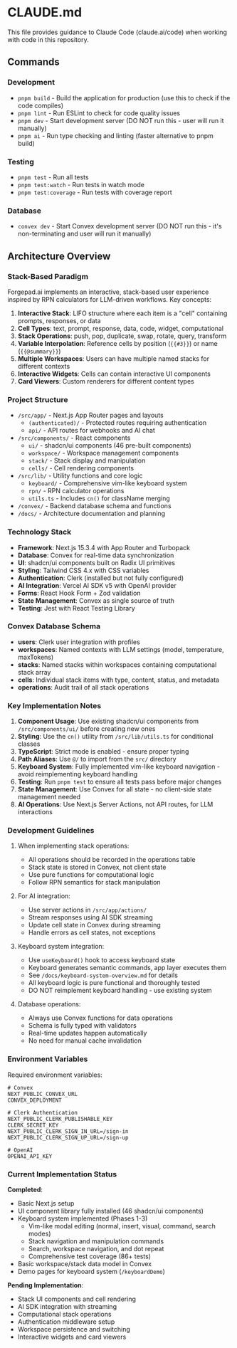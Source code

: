# CLAUDE.md

This file provides guidance to Claude Code (claude.ai/code) when working with code in this repository.

## Commands

### Development
- `pnpm build` - Build the application for production (use this to check if the code compiles)
- `pnpm lint` - Run ESLint to check for code quality issues
- `pnpm dev` - Start development server (DO NOT run this - user will run it manually)
- `pnpm ai` - Run type checking and linting (faster alternative to pnpm build)

### Testing
- `pnpm test` - Run all tests
- `pnpm test:watch` - Run tests in watch mode
- `pnpm test:coverage` - Run tests with coverage report

### Database
- `convex dev` - Start Convex development server (DO NOT run this - it's non-terminating and user will run it manually)

## Architecture Overview

### Stack-Based Paradigm
Forgepad.ai implements an interactive, stack-based user experience inspired by RPN calculators for LLM-driven workflows. Key concepts:

1. **Interactive Stack**: LIFO structure where each item is a "cell" containing prompts, responses, or data
2. **Cell Types**: text, prompt, response, data, code, widget, computational
3. **Stack Operations**: push, pop, duplicate, swap, rotate, query, transform
4. **Variable Interpolation**: Reference cells by position (`{{#3}}`) or name (`{{@summary}}`)
5. **Multiple Workspaces**: Users can have multiple named stacks for different contexts
6. **Interactive Widgets**: Cells can contain interactive UI components
7. **Card Viewers**: Custom renderers for different content types

### Project Structure
- `/src/app/` - Next.js App Router pages and layouts
  - `(authenticated)/` - Protected routes requiring authentication
  - `api/` - API routes for webhooks and AI chat
- `/src/components/` - React components
  - `ui/` - shadcn/ui components (46 pre-built components)
  - `workspace/` - Workspace management components
  - `stack/` - Stack display and manipulation
  - `cells/` - Cell rendering components
- `/src/lib/` - Utility functions and core logic
  - `keyboard/` - Comprehensive vim-like keyboard system
  - `rpn/` - RPN calculator operations
  - `utils.ts` - Includes `cn()` for className merging
- `/convex/` - Backend database schema and functions
- `/docs/` - Architecture documentation and planning

### Technology Stack
- **Framework**: Next.js 15.3.4 with App Router and Turbopack
- **Database**: Convex for real-time data synchronization
- **UI**: shadcn/ui components built on Radix UI primitives
- **Styling**: Tailwind CSS 4.x with CSS variables
- **Authentication**: Clerk (installed but not fully configured)
- **AI Integration**: Vercel AI SDK v5 with OpenAI provider
- **Forms**: React Hook Form + Zod validation
- **State Management**: Convex as single source of truth
- **Testing**: Jest with React Testing Library

### Convex Database Schema
- **users**: Clerk user integration with profiles
- **workspaces**: Named contexts with LLM settings (model, temperature, maxTokens)
- **stacks**: Named stacks within workspaces containing computational stack array
- **cells**: Individual stack items with type, content, status, and metadata
- **operations**: Audit trail of all stack operations

### Key Implementation Notes

1. **Component Usage**: Use existing shadcn/ui components from `/src/components/ui/` before creating new ones
2. **Styling**: Use the `cn()` utility from `/src/lib/utils.ts` for conditional classes
3. **TypeScript**: Strict mode is enabled - ensure proper typing
4. **Path Aliases**: Use `@/` to import from the `src/` directory
5. **Keyboard System**: Fully implemented vim-like keyboard navigation - avoid reimplementing keyboard handling
6. **Testing**: Run `pnpm test` to ensure all tests pass before major changes
7. **State Management**: Use Convex for all state - no client-side state management needed
8. **AI Operations**: Use Next.js Server Actions, not API routes, for LLM interactions

### Development Guidelines

1. When implementing stack operations:
   - All operations should be recorded in the operations table
   - Stack state is stored in Convex, not client state
   - Use pure functions for computational logic
   - Follow RPN semantics for stack manipulation

2. For AI integration:
   - Use server actions in `/src/app/actions/`
   - Stream responses using AI SDK streaming
   - Update cell state in Convex during streaming
   - Handle errors as cell states, not exceptions

3. Keyboard system integration:
   - Use `useKeyboard()` hook to access keyboard state
   - Keyboard generates semantic commands, app layer executes them
   - See `/docs/keyboard-system-overview.md` for details
   - All keyboard logic is pure functional and thoroughly tested
   - DO NOT reimplement keyboard handling - use existing system

4. Database operations:
   - Always use Convex functions for data operations
   - Schema is fully typed with validators
   - Real-time updates happen automatically
   - No need for manual cache invalidation

### Environment Variables

Required environment variables:
```
# Convex
NEXT_PUBLIC_CONVEX_URL
CONVEX_DEPLOYMENT

# Clerk Authentication
NEXT_PUBLIC_CLERK_PUBLISHABLE_KEY
CLERK_SECRET_KEY
NEXT_PUBLIC_CLERK_SIGN_IN_URL=/sign-in
NEXT_PUBLIC_CLERK_SIGN_UP_URL=/sign-up

# OpenAI
OPENAI_API_KEY
```

### Current Implementation Status

**Completed**:
- Basic Next.js setup
- UI component library fully installed (46 shadcn/ui components)
- Keyboard system implemented (Phases 1-3)
  - Vim-like modal editing (normal, insert, visual, command, search modes)
  - Stack navigation and manipulation commands
  - Search, workspace navigation, and dot repeat
  - Comprehensive test coverage (86+ tests)
- Basic workspace/stack data model in Convex
- Demo pages for keyboard system (`/keyboardDemo`)

**Pending Implementation**:
- Stack UI components and cell rendering
- AI SDK integration with streaming
- Computational stack operations
- Authentication middleware setup
- Workspace persistence and switching
- Interactive widgets and card viewers